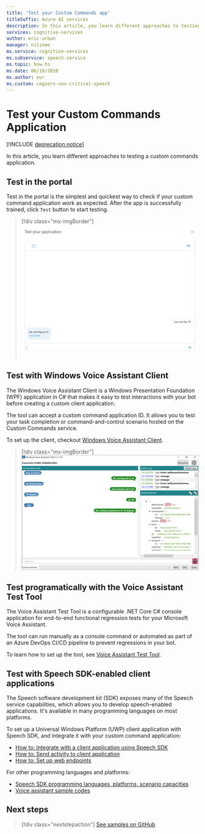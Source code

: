 ```yaml
---
title: 'Test your Custom Commands app'
titleSuffix: Azure AI services
description: In this article, you learn different approaches to testing a custom commands application. 
services: cognitive-services
author: eric-urban
manager: nitinme
ms.service: cognitive-services
ms.subservice: speech-service
ms.topic: how-to
ms.date: 06/18/2020
ms.author: eur
ms.custom: cogserv-non-critical-speech
---
```


# Test your Custom Commands Application

[!INCLUDE [deprecation notice](./includes/custom-commands-retire.md)]

In this article, you learn different approaches to testing a custom commands application.

## Test in the portal

Test in the portal is the simplest and quickest way to check if your custom command application work as expected. After the app is successfully trained, click `Test` button to start testing.

> [!div class="mx-imgBorder"]
> ![Test in the portal](media/custom-commands/create-basic-test-chat-no-mic.png)

## Test with Windows Voice Assistant Client

The Windows Voice Assistant Client is a Windows Presentation Foundation (WPF) application in C# that makes it easy to test interactions with your bot before creating a custom client application.

The tool can accept a custom command application ID. It allows you to test your task completion or command-and-control scenario hosted on the Custom Commands service.

To set up the client, checkout [Windows Voice Assistant Client](https://github.com/Azure-Samples/Cognitive-Services-Voice-Assistant/tree/master/clients/csharp-wpf).

> [!div class="mx-imgBorder"]
> ![WVAC Create profile](media/custom-commands/conversation.png)

## Test programatically with the Voice Assistant Test Tool

The Voice Assistant Test Tool is a configurable .NET Core C# console application for end-to-end functional regression tests for your Microsoft Voice Assistant. 

The tool can run manually as a console command or automated as part of an Azure DevOps CI/CD pipeline to prevent regressions in your bot.

To learn how to set up the tool, see [Voice Assistant Test Tool](https://github.com/Azure-Samples/Cognitive-Services-Voice-Assistant/tree/main/clients/csharp-dotnet-core/voice-assistant-test).

## Test with Speech SDK-enabled client applications

The Speech software development kit (SDK) exposes many of the Speech service capabilities, which allows you to develop speech-enabled applications. It's available in many programming languages on most platforms.

To set up a Universal Windows Platform (UWP) client application with Speech SDK, and integrate it with your custom command application:  
- [How to: Integrate with a client application using Speech SDK](./how-to-custom-commands-setup-speech-sdk.md)
- [How to: Send activity to client application](./how-to-custom-commands-send-activity-to-client.md)
- [How to: Set up web endpoints](./how-to-custom-commands-setup-web-endpoints.md)

For other programming languages and platforms:
- [Speech SDK programming languages, platforms, scenario capacities](./speech-sdk.md)
- [Voice assistant sample codes](https://github.com/Azure-Samples/Cognitive-Services-Voice-Assistant)

## Next steps

> [!div class="nextstepaction"]
> [See samples on GitHub](https://aka.ms/speech/cc-samples)
